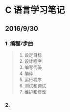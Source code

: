 # C 语言学习笔记
## 2016/9/30
### 1. 编程7步曲
>1. 设定目标
>2. 设计程序
>3. 编写代码
>4. 编译
>5. 运行程序
>6. 测试和调试
>7. 维护和修改
### 2.